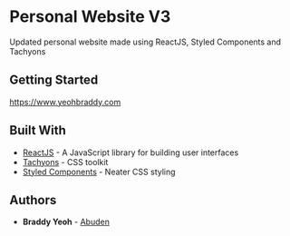 # Personal Website V3

Updated personal website made using ReactJS, Styled Components and Tachyons

## Getting Started

https://www.yeohbraddy.com

## Built With

* [ReactJS](https://reactjs.org) - A JavaScript library for building user interfaces
* [Tachyons](https://tachyons.io) - CSS toolkit
* [Styled Components](https://www.styled-components.com) - Neater CSS styling

## Authors

* **Braddy Yeoh** - [Abuden](https://github.com/Abuden)
